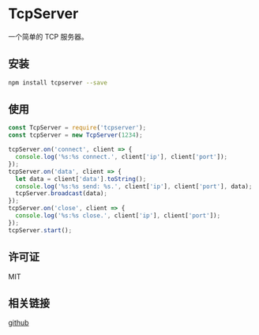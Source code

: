# TcpServer

一个简单的 TCP 服务器。

## 安装

```bash
npm install tcpserver --save
```

## 使用

```js
const TcpServer = require('tcpserver');
const tcpServer = new TcpServer(1234);

tcpServer.on('connect', client => {
  console.log('%s:%s connect.', client['ip'], client['port']);
});
tcpServer.on('data', client => {
  let data = client['data'].toString();
  console.log('%s:%s send: %s.', client['ip'], client['port'], data);
  tcpServer.broadcast(data);
});
tcpServer.on('close', client => {
  console.log('%s:%s close.', client['ip'], client['port']);
});
tcpServer.start();
```

## 许可证

MIT

## 相关链接

[github](https://github.com/rise0chen/tcpserver)
